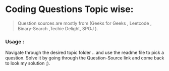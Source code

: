 # Coding Questions Topic wise:

> Question sources are mostly from (Geeks for Geeks , Leetcode , Binary-Search ,Techie Delight, SPOJ ). 


### Usage : 

Navigate through the desired topic folder  .. and use the readme file to pick a question. Solve it by going through the Question-Source link and come back to look 
my solution ;).


